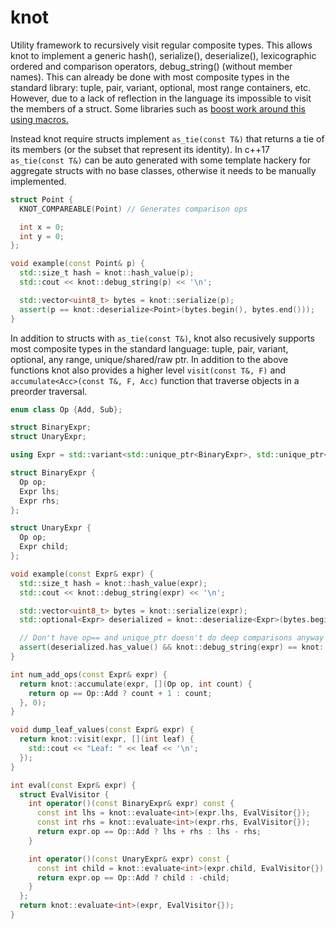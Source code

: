 # knot
Utility framework to recursively visit regular composite types. This allows knot to implement a generic hash(), serialize(), deserialize(), lexicographic ordered and comparison operators, debug_string() (without member names). This can already be done with most composite types in the standard library: tuple, pair, variant,  optional, most range containers, etc. However, due to a lack of reflection in the language its impossible to visit the members of a struct. Some libraries such as [boost work around this using macros.](https://www.boost.org/doc/libs/1_72_0/libs/fusion/doc/html/fusion/adapted/define_struct.html)

Instead knot require structs implement `as_tie(const T&)` that returns a tie of its members (or the subset that represent its identity). In c++17 `as_tie(const T&)` can be auto generated with some template hackery for aggregate structs with no base classes, otherwise it needs to be manually implemented. 

```cpp
struct Point {
  KNOT_COMPAREABLE(Point) // Generates comparison ops

  int x = 0;
  int y = 0;
};

void example(const Point& p) {
  std::size_t hash = knot::hash_value(p);
  std::cout << knot::debug_string(p) << '\n';

  std::vector<uint8_t> bytes = knot::serialize(p);
  assert(p == knot::deserialize<Point>(bytes.begin(), bytes.end()));
}
```

In addition to structs with `as_tie(const T&)`, knot also recusively supports most composite types in the standard language: tuple, pair, variant, optional, any range, unique/shared/raw ptr. In addition to the above functions knot also provides a higher level `visit(const T&, F)` and `accumulate<Acc>(const T&, F, Acc)` function that traverse objects in a preorder traversal.

```cpp
enum class Op {Add, Sub};

struct BinaryExpr;
struct UnaryExpr;

using Expr = std::variant<std::unique_ptr<BinaryExpr>, std::unique_ptr<UnaryExpr>, int>;

struct BinaryExpr {
  Op op;
  Expr lhs;
  Expr rhs;
};

struct UnaryExpr {
  Op op;
  Expr child;
};

void example(const Expr& expr) {
  std::size_t hash = knot::hash_value(expr);
  std::cout << knot::debug_string(expr) << '\n';

  std::vector<uint8_t> bytes = knot::serialize(expr);
  std::optional<Expr> deserialized = knot::deserialize<Expr>(bytes.begin(), bytes.end());

  // Don't have op== and unique_ptr doesn't do deep comparisons anyway so compare strings instead
  assert(deserialized.has_value() && knot::debug_string(expr) == knot::debug_string(*deserialized));
}

int num_add_ops(const Expr& expr) {
  return knot::accumulate(expr, [](Op op, int count) {
    return op == Op::Add ? count + 1 : count;
  }, 0);
}

void dump_leaf_values(const Expr& expr) {
  return knot::visit(expr, [](int leaf) {
    std::cout << "Leaf: " << leaf << '\n'; 
  });
}

int eval(const Expr& expr) {
  struct EvalVisitor {
    int operator()(const BinaryExpr& expr) const {
      const int lhs = knot::evaluate<int>(expr.lhs, EvalVisitor{});
      const int rhs = knot::evaluate<int>(expr.rhs, EvalVisitor{});
      return expr.op == Op::Add ? lhs + rhs : lhs - rhs;
    }

    int operator()(const UnaryExpr& expr) const {
      const int child = knot::evaluate<int>(expr.child, EvalVisitor{});
      return expr.op == Op::Add ? child : -child;
    }
  };
  return knot::evaluate<int>(expr, EvalVisitor{});
}
```
